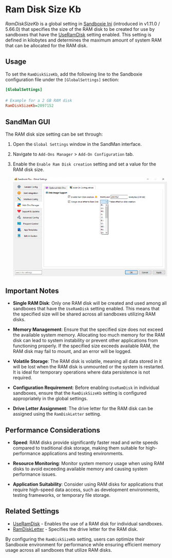 # Ram Disk Size Kb

_RamDiskSizeKb_ is a global setting in [Sandboxie Ini](SandboxieIni.md) (introduced in v1.11.0 / 5.66.0) that specifies the size of the RAM disk to be created for use by sandboxes that have the [UseRamDisk](UseRamDisk.md) setting enabled. This setting is defined in kilobytes and determines the maximum amount of system RAM that can be allocated for the RAM disk.

## Usage

To set the `RamDiskSizeKb`, add the following line to the Sandboxie configuration file under the `[GlobalSettings]` section:

```ini
[GlobalSettings]

# Example for a 2 GB RAM disk
RamDiskSizeKb=2097152
```

## SandMan GUI

The RAM disk size setting can be set through:

1. Open the `Global Settings` window in the SandMan interface.
2. Navigate to `Add-Ons Manager` > `Add-On Configuration` tab.
3. Enable the `Enable Ram Disk creation` setting and set a value for the RAM disk size.

    ![Ram Disk Creation](../Media/UseRamDisk3.png)

## Important Notes

- **Single RAM Disk**: Only one RAM disk will be created and used among all sandboxes that have the `UseRamDisk` setting enabled. This means that the specified size will be shared across all sandboxes utilizing RAM disks.
  
- **Memory Management**: Ensure that the specified size does not exceed the available system memory. Allocating too much memory for the RAM disk can lead to system instability or prevent other applications from functioning properly. If the specified size exceeds available RAM, the RAM disk may fail to mount, and an error will be logged.

- **Volatile Storage**: The RAM disk is volatile, meaning all data stored in it will be lost when the RAM disk is unmounted or the system is restarted. It is ideal for temporary operations where data persistence is not required.

- **Configuration Requirement**: Before enabling `UseRamDisk` in individual sandboxes, ensure that the `RamDiskSizeKb` setting is configured appropriately in the global settings.

- **Drive Letter Assignment**: The drive letter for the RAM disk can be assigned using the `RamDiskLetter` setting.

## Performance Considerations

- **Speed**: RAM disks provide significantly faster read and write speeds compared to traditional disk storage, making them suitable for high-performance applications and testing environments.

- **Resource Monitoring**: Monitor system memory usage when using RAM disks to avoid exceeding available memory and causing system performance issues. 

- **Application Suitability**: Consider using RAM disks for applications that require high-speed data access, such as development environments, testing frameworks, or temporary file storage.

## Related Settings

- [UseRamDisk](UseRamDisk.md) - Enables the use of a RAM disk for individual sandboxes.
- [RamDiskLetter](RamDiskLetter.md) - Specifies the drive letter for the RAM disk.

By configuring the `RamDiskSizeKb` setting, users can optimize their Sandboxie environment for performance while ensuring efficient memory usage across all sandboxes that utilize RAM disks.